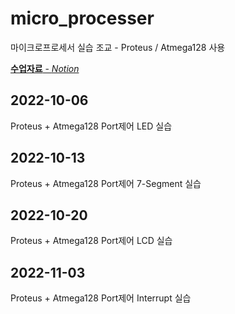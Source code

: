 # micro_processer
마이크로프로세서 실습 조교 - Proteus / Atmega128 사용

[__수업자료__ - *Notion*](https://charm-aluminum-6c2.notion.site/b2e0386c5cec4c9796440025fe38d829)

## 2022-10-06
Proteus + Atmega128 Port제어 LED 실습

## 2022-10-13
Proteus + Atmega128 Port제어 7-Segment 실습

## 2022-10-20
Proteus + Atmega128 Port제어 LCD 실습

## 2022-11-03
Proteus + Atmega128 Port제어 Interrupt 실습